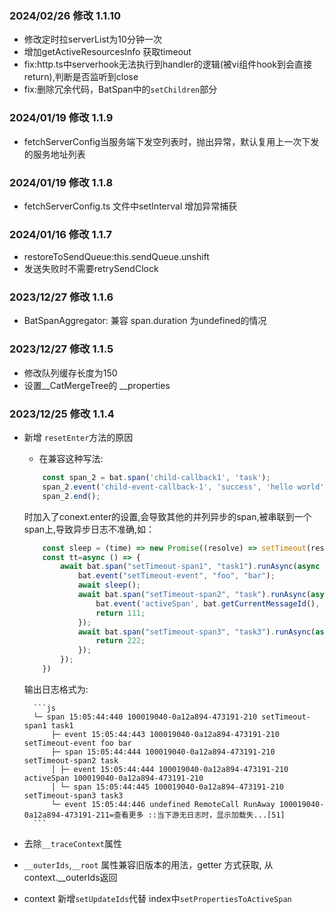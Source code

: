 ### 2024/02/26 修改 1.1.10
- 修改定时拉serverList为10分钟一次
- 增加getActiveResourcesInfo 获取timeout
- fix:http.ts中serverhook无法执行到handler的逻辑(被vi组件hook到会直接return),判断是否监听到close
- fix:删除冗余代码，BatSpan中的`setChildren`部分

### 2024/01/19 修改 1.1.9
- fetchServerConfig当服务端下发空列表时，抛出异常，默认复用上一次下发的服务地址列表

### 2024/01/19 修改 1.1.8
- fetchServerConfig.ts 文件中setInterval 增加异常捕获

### 2024/01/16 修改 1.1.7
- restoreToSendQueue:this.sendQueue.unshift
- 发送失败时不需要retrySendClock

### 2023/12/27 修改 1.1.6
- BatSpanAggregator: 兼容 span.duration 为undefined的情况

### 2023/12/27 修改 1.1.5
- 修改队列缓存长度为150
- 设置__CatMergeTree的 __properties

### 2023/12/25 修改 1.1.4
- 新增 `resetEnter`方法的原因
    - 在兼容这种写法:
    ```js
        const span_2 = bat.span('child-callback1', 'task');
        span_2.event('child-event-callback-1', 'success', 'hello world');
        span_2.end();
    ```
    时加入了conext.enter的设置,会导致其他的并列异步的span,被串联到一个span上,导致异步日志不准确,如：
    ```js
        const sleep = (time) => new Promise((resolve) => setTimeout(resolve, time))
        const tt=async () => {
            await bat.span("setTimeout-span1", "task1").runAsync(async () => {
                bat.event("setTimeout-event", "foo", "bar");
                await sleep();
                await bat.span("setTimeout-span2", "task").runAsync(async () => {
                    bat.event('activeSpan', bat.getCurrentMessageId(), bat.getParentMessageId());
                    return 111;
                });
                await bat.span("setTimeout-span3", "task3").runAsync(async () => {
                    return 222;
                });
            });
        })
    ```
    输出日志格式为:

        ```js
        └─ span 15:05:44:440 100019040-0a12a894-473191-210 setTimeout-span1 task1 
            ├─ event 15:05:44:443 100019040-0a12a894-473191-210 setTimeout-event foo bar
            ├─ span 15:05:44:444 100019040-0a12a894-473191-210 setTimeout-span2 task 
            │ ├─ event 15:05:44:444 100019040-0a12a894-473191-210 activeSpan 100019040-0a12a894-473191-210 
            │ └─ span 15:05:44:445 100019040-0a12a894-473191-210 setTimeout-span3 task3 
            └─ event 15:05:44:446 undefined RemoteCall RunAway 100019040-0a12a894-473191-211=查看更多 ::当下游无日志时，显示加载失...[51]
        ```
- 去除`__traceContext`属性
- `__outerIds`,`__root` 属性兼容旧版本的用法，getter 方式获取, 从context.__outerIds返回
- context 新增`setUpdateIds`代替 index中`setPropertiesToActiveSpan`

